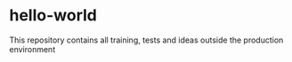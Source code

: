 # hello-world
This repository contains all training, tests and ideas outside the production environment
